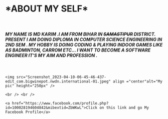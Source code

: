 <html>

<head>
   <title>
     ABOUT MY SELF
   </title> 
  <link rel="stylesheet" href="style.css" />
  
</head>
  <body>
    <H1 ID="K">*ABOUT MY SELF*</H1>
    <br>
    <p>
      <h5>
       MY NAME IS MD KARIM .I AM FROM BIHAR IN <del>SAMASTIPUR</del> DISTRICT. PRESENT I AM DOING DIPLOMA IN COMPUTER SCIENCE ENGINEERING IN 2ND SEM . MY HOBBY IS DOING CODING & PLAYING INDOOR GAMES LIKE AS BADMINTON, CARROM ETC... I WANT TO BECOME A SOFTWARE ENGINEER IT'S MY AIM AND PROFESSION .
      </h5> 
    </p>
    <br />
    
    <img src="Screenshot_2023-04-10-06-45-46-437-edit_com.bigwinepot.nwdn.international-01.jpeg" align ="center"alt="My pic" height="250px" />
    
    <br /> <br />
    
    <a href="https://www.facebook.com/profile.php?id=100028194604842&mibextid=ZbWKwL">Click on this link and go My Facebook Profile</a>
    
    
  </body>
  

</html>
